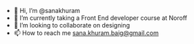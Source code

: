 - 👋 Hi, I’m @sanakhuram
- 🌱 I’m currently taking a Front End developer course at Noroff 
- 💞️ I’m looking to collaborate on designing
- 📫 How to reach me sana.khuram.baig@gmail.com

<!---
sanakhuram/sanakhuram is a ✨ special ✨ repository because its `README.md` (this file) appears on your GitHub profile.
You can click the Preview link to take a look at your changes.
--->
